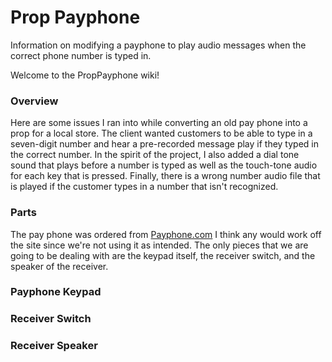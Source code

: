 # Prop Payphone
Information on modifying a payphone to play audio messages when the correct phone number is typed in.

Welcome to the PropPayphone wiki!

### Overview 

Here are some issues I ran into while converting an old pay phone into a prop for a local store.  The client wanted customers to be able to type in a seven-digit number and hear a pre-recorded message play if they typed in the correct number. In the spirit of the project, I also added a dial tone sound that plays before a number is typed as well as the touch-tone audio for each key that is pressed.  Finally, there is a wrong number audio file that is played if the customer types in a number that isn't recognized.

### Parts

The pay phone was ordered from     <a href="https://www.payphone.com">Payphone.com</a>
 I think any would work off the site since we're not using it as intended.  The only pieces that we are going to be dealing with are the keypad itself, the receiver switch, and the speaker of the receiver. 

### Payphone Keypad



### Receiver Switch

### Receiver Speaker



